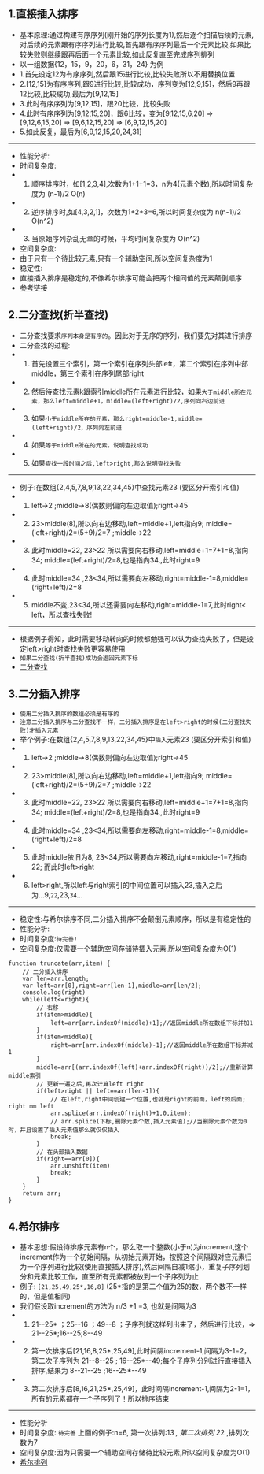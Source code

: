 ## 1.直接插入排序
* 基本原理:通过构建有序序列(刚开始的序列长度为1),然后逐个扫描后续的元素,对后续的元素跟有序序列进行比较,首先跟有序序列最后一个元素比较,如果比较失败则继续跟再后面一个元素比较,如此反复直至完成序列排列
* 以一组数据{12，15，9，20，6，31，24} 为例
* 1.首先设定12为有序序列,然后跟15进行比较,比较失败所以不用替换位置
* 2.[12,15]为有序序列,跟9进行比较,比较成功，序列变为[12,9,15]，然后9再跟12比较,比较成功,最后为[9,12,15]
* 3.此时有序序列为[9,12,15]，跟20比较，比较失败
* 4.此时有序序列为[9,12,15,20]，跟6比较，变为[9,12,15,6,20] => [9,12,6,15,20] => [9,6,12,15,20] => [6,9,12,15,20]
* 5.如此反复，最后为[6,9,12,15,20,24,31]
---
* 性能分析:
* 时间复杂度: 
* 1. 顺序排序时，如[1,2,3,4],次数为1+1+1=3，n为4(元素个数),所以时间复杂度为 (n-1)/2  O(n)
* 2. 逆序排序时,如[4,3,2,1]，次数为1+2+3=6,所以时间复杂度为 n(n-1)/2  O(n^2)
* 3. 当原始序列杂乱无章的时候，平均时间复杂度为 O(n^2)
* 空间复杂度:
* 由于只有一个待比较元素,只有一个辅助空间,所以空间复杂度为1
* 稳定性:
* 直接插入排序是稳定的,不像希尔排序可能会把两个相同值的元素颠倒顺序
* [参考链接](https://blog.csdn.net/hlc246/article/details/81076183)

## 2.二分查找(折半查找)
* 二分查找要求`序列本身是有序的`。因此对于无序的序列，我们要先对其进行排序
* 二分查找的过程:
* 1. 首先设置三个索引，第一个索引在序列头部left，第二个索引在序列中部middle，第三个索引在序列尾部right
* 2. 然后待查找元素k跟索引middle所在元素进行比较，如果`大于middle所在元素，那么left=middle+1，middle=(left+right)/2,序列向右边前进`
* 3. 如果`小于middle所在的元素，那么right=middle-1,middle=(left+right)/2，序列向左前进`
* 4. 如果`等于middle所在的元素，说明查找成功`
* 5. 如果`查找一段时间之后,left>right,那么说明查找失败`
---
* 例子:在数组{2,4,5,7,8,9,13,22,34,45}中查找元素23  (要区分开索引和值)
* 1. left->2 ;middle->8(偶数则偏向左边取值);right->45
* 2.  23>middle(8),所以向右边移动,left=middle+1,left指向9;  middle=(left+right)/2=(5+9)/2=7 ;middle->22
* 3. 此时middle=22, 23>22 所以需要向右移动,left=middle+1=7+1=8,指向34; middle=(left+right)/2=8,也是指向34,,此时right=9
* 4. 此时middle=34 ,23<34,所以需要向左移动,right=middle-1=8,middle=(right+left)/2=8
* 5. middle不变,23<34,所以还需要向左移动,right=middle-1=7,此时right< left，所以查找失败!
---
* 根据例子得知，此时需要移动转向的时候都勉强可以认为查找失败了，但是设定left>right时查找失败更容易使用
* `如果二分查找(折半查找)成功会返回元素下标`
* [二分查找](https://www.cnblogs.com/QG-whz/p/5194627.html)

## 3.二分插入排序
* `使用二分插入排序的数组必须是有序的`
* `注意二分插入排序与二分查找不一样，二分插入排序是在left>right的时候(二分查找失败)才插入元素`
* 举个例子:在数组{2,4,5,7,8,9,13,22,34,45}中`插入`元素23  (要区分开索引和值)
* 1. left->2 ;middle->8(偶数则偏向左边取值);right->45
* 2.  23>middle(8),所以向右边移动,left=middle+1,left指向9;  middle=(left+right)/2=(5+9)/2=7 ;middle->22
* 3. 此时middle=22, 23>22 所以需要向右移动,left=middle+1=7+1=8,指向34; middle=(left+right)/2=8,也是指向34,,此时right=9
* 4. 此时middle=34 ,23<34,所以需要向左移动,right=middle-1=8,middle=(right+left)/2=8
* 5. 此时middle依旧为8, 23<34,所以需要向左移动,right=middle-1=7,指向22; 而此时left>right
* 6. left>right,所以left与right索引的中间位置可以插入23,插入之后为...9,`22`,23,`34`...
--- 
* 稳定性:与希尔排序不同,二分插入排序不会颠倒元素顺序，所以是有稳定性的
* 性能分析:
* 时间复杂度:`待完善!`
* 空间复杂度:仅需要一个辅助空间存储待插入元素,所以空间复杂度为O(1)
```
function truncate(arr,item) {
    // 二分插入排序
	var len=arr.length;
	var left=arr[0],right=arr[len-1],middle=arr[len/2];
	console.log(right)
	while(left<=right){
		// 右移
		if(item>middle){
			left=arr[arr.indexOf(middle)+1];//返回middle所在数组下标并加1
		}
		if(item<middle){
			right=arr[arr.indexOf(middle)-1];//返回middle所在数组下标并减1
		}
		middle=arr[(arr.indexOf(left)+arr.indexOf(right))/2];//重新计算middle索引
		// 更新一遍之后,再次计算left right
		if(left>right || left==arr[len-1]){
			// 在left,right中间创建一个位置,也就是right的前面，left的后面; right mm left
			arr.splice(arr.indexOf(right)+1,0,item);
			// arr.splice(下标,删除元素个数,插入元素值);//当删除元素个数为0时，并且设置了插入元素值那么就仅仅插入
			break;
		}
		// 在头部插入数据
		if(right==arr[0]){
			arr.unshift(item)
			break;
		}
	}
	return arr;
}
```

## 4.希尔排序
* 基本思想:假设待排序元素有n个，那么取一个整数(小于n)为increment,这个increment作为一个初始间隔，从初始元素开始，按照这个间隔跟对应元素归为一个序列进行比较(使用直接插入排序),然后间隔自减1缩小，重复子序列划分和元素比较工作，直至所有元素都被放到一个子序列为止
* 例子: `[21,25,49,25*,16,8]`  (25*指的是第二个值为25的数，两个数不一样的，但是值相同)
* 我们假设取increment的方法为 n/3 +1 =3, 也就是间隔为3
* 1. 21--25* ；25--16 ；49--8 ；子序列就这样列出来了，然后进行比较，=> 21--25*;16--25;8--49
* 2. 第一次排序后[21,16,8,25*,25,49],此时间隔increment-1,间隔为3-1=2，第二次子序列为 21--8--25 ; 16--25*--49;每个子序列分别进行直接插入排序,结果为 8--21--25 ;16--25*--49
* 3. 第二次排序后[8,16,21,25*,25,49]，此时间隔increment-1,间隔为2-1=1，所有的元素都在一个子序列了！所以排序结束
---
* 性能分析
* 时间复杂度: `待完善` 上面的例子:n=6, 第一次排列:1*3 , 第二次排列 2*2 ,排列次数为7
* 空间复杂度:因为只需要一个辅助空间存储待比较元素,所以空间复杂度为O(1)
* [希尔排列](https://blog.csdn.net/weixin_37818081/article/details/79202115)
